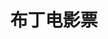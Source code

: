---
description: 应急可用。
layout: post
results:
- primaryGenreName: Reference
  version: '2.7.1'
  trackViewUrl: https://itunes.apple.com/cn/app/bu-ding-dian-ying-piao/id697729329?mt=8&uo=4
  artworkUrl100: http://a1999.phobos.apple.com/us/r30/Purple4/v4/c1/a4/39/c1a4393d-3195-5942-fee9-a9651944f9b9/mzl.zhglsxnv.png
  artworkUrl60: http://a1410.phobos.apple.com/us/r30/Purple/v4/cd/83/f4/cd83f423-f8a2-3f13-1a0b-eb3a8c53b70b/icon.png
  userRatingCountForCurrentVersion: 5
  sellerName: Zhu Lin
  supportedDevices:
  - iPadFourthGen
  - iPad3G
  - iPhone4
  - iPodTouchourthGen
  - iPad23G
  - iPadMini
  - iPhone5s
  - iPadMini4G
  - iPodTouchFifthGen
  - iPhone-3GS
  - iPad2Wifi
  - iPhone5c
  - iPadFourthGen4G
  - iPodTouchThirdGen
  - iPhone4S
  - iPadThirdGen
  - iPadWifi
  - iPhone5
  - iPadThirdGen4G
  genres:
  - 参考
  - 效率
  trackName: 布丁电影票
  description: "更轻松更愉快的购票体验，就在布丁电影票！ \n全国400家在线选座，一键选个好座位 \n全国千余家影院2-5折优惠票
    \n独特的产品设计，酷炫的购票体验！ \n\n\n【主要功能】 \n影讯查询------全国2000家影院放映时间实时查询 \n电影介绍------微博影评、预告片、精彩剧照，丰富看前体验
    \n在线选座------提前锁定好座位，再也不用排队 \n优惠购票------全国千余家2-5折优惠通兑票 \n活动专区------抢票抽奖活动率先体验~更多惊喜来这就对了
    \n\n\n【联系我们】 \n官网：www.buding.cn \n邮箱：contact@buding.cn \n客服电话：400-610-5966
    \n新浪微博：@布丁电影 \n腾讯微博：@布丁电影 \n\n\n【致谢】 \n感谢北京&Lee用户的宝贵建议——我们增加了影院收藏功能，增加了常去影院置顶显示；
    \n感谢深圳小玩童鞋的宝贵建议——我们改善了购票记录，看过的票可以删除。 \n\n真的非常感谢每一位可爱用户， \n因为你们， \n我们的努力才有价值；
    \n因为你们， \n我们才有更大的动力去做得更好。 \n期待更多可爱的用户提供建议， \n可直接在#布丁电影票#软件里面，写意见反馈给我们哦~
    \n加入我们， \n跟我们一起， \n把产品做得更好！ \n\n\n【版权声明】 \n任何版权信息均与开发者及苹果公司无关\n本软件中举行的任何活动均由布丁移动提供，与苹果公司无关\n如您觉得有信息侵权，请联系contact@buding.cn
    \niOS6.x版本程序内使用苹果官方自带地图\niOS5.x版本程序内使用google地图"
  price: 0
  trackId: 697729329
  releaseDate: '2013-09-16T09:31:07Z'
  screenshotUrls:
  - http://a4.mzstatic.com/us/r30/Purple4/v4/58/e3/db/58e3db66-c081-265e-9ec7-f1c6546306c2/screen1136x1136.jpeg
  - http://a2.mzstatic.com/us/r30/Purple6/v4/88/38/65/88386511-532b-cb01-b810-b57da4d23ea5/screen1136x1136.jpeg
  - http://a2.mzstatic.com/us/r30/Purple4/v4/ad/fd/85/adfd8515-d173-ccb2-24fc-ced373dac357/screen1136x1136.jpeg
  - http://a5.mzstatic.com/us/r30/Purple4/v4/1c/07/b4/1c07b4ca-2847-f85e-87da-0aeb1056bae6/screen1136x1136.jpeg
  - http://a5.mzstatic.com/us/r30/Purple6/v4/3f/6c/d3/3f6cd3ce-e4ef-b74b-50a7-d97133ab7df1/screen1136x1136.jpeg
  artistViewUrl: https://itunes.apple.com/cn/artist/zhu-lin/id688818829?uo=4
  primaryGenreId: 6006
  userRatingCount: 5
  averageUserRatingForCurrentVersion: 5
  kind: software
  fileSizeBytes: '20342579'
  bundleId: cn.buding.taohuaduoduo.moviecoupon2013
  sellerUrl: http://www.buding.cn
  trackContentRating: 4+
  artistName: Zhu Lin
  trackCensoredName: 布丁电影票
  isGameCenterEnabled: false
  contentAdvisoryRating: 4+
  languageCodesISO2A:
  - ZH
  averageUserRating: 5
  features: &a []
  wrapperType: software
  artworkUrl512: http://a1999.phobos.apple.com/us/r30/Purple4/v4/c1/a4/39/c1a4393d-3195-5942-fee9-a9651944f9b9/mzl.zhglsxnv.png
  formattedPrice: 免费
  artistId: 688818829
  genreIds:
  - '6006'
  - '6007'
  currency: CNY
  ipadScreenshotUrls: *a
category: 参考
tags: tag1
resultCount: 1
title: 布丁电影票

---
